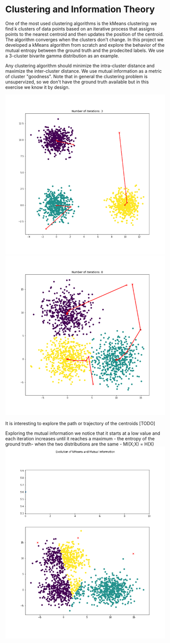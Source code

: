 # Clustering and Information Theory

One of the most used clustering algorithms is the kMeans clustering: we find k clusters of data points based on an iterative process that assigns points to the nearest centroid and then updates the position of the centroid. The algorithm converges when the clusters don't change. In this project we developed a kMeans algorithm from scratch and explore the behavior of the mutual entropy between the ground truth and the prodecited labels. We use a 3-cluster bivarite gamma distribution as an example.

Any clustering algorithm should minimize the intra-cluster distance and maximize the inter-cluster distance. We use mutual information as a metric of cluster "goodness". Note that in general the clustering problem is unsupervized, so we don't have the ground truth available but in this exercise we know it by design.


![Example 1: Large Inter-cluster distance](assets/figures/kMeans_example_large_inter.png)
![Example 2: Small Inter-cluster distance](assets/figures/kMeans_example_small_inter.png)

It is interesting to explore the path or trajectory of the centroids [TODO]

Exploring the mutual information we notice that it starts at a low value and each iteration increases until it reaches a maximum - the entropy of the ground truth-  when the two distributions are the same - MI(X;X) = H(X) 
![Example 3: Animation](assets/figures/kMeansAnimated.gif)
